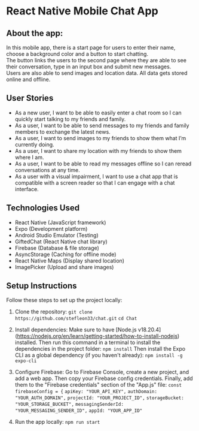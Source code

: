 # React Native Mobile Chat App

## About the app:

In this mobile app, there is a start page for users to enter their name, choose a background color and a button to start chatting.  
The button links the users to the second page where they are able to see their conversation, type in an input box and submit new messages.  
Users are also able to send images and location data. All data gets stored online and offline.

## User Stories

- As a new user, I want to be able to easily enter a chat room so I can quickly start talking to my
  friends and family.
- As a user, I want to be able to send messages to my friends and family members to exchange
  the latest news.
- As a user, I want to send images to my friends to show them what I’m currently doing.
- As a user, I want to share my location with my friends to show them where I am.
- As a user, I want to be able to read my messages offline so I can reread conversations at any
  time.
- As a user with a visual impairment, I want to use a chat app that is compatible with a screen
  reader so that I can engage with a chat interface.

## Technologies Used

- React Native (JavaScript framework)
- Expo (Development platform)
- Android Studio Emulator (Testing)
- GiftedChat (React Native chat library)
- Firebase (Database & file storage)
- AsyncStorage (Caching for offline mode)
- React Native Maps (Display shared location)
- ImagePicker (Upload and share images)

## Setup Instructions

Follow these steps to set up the project locally:

1. Clone the repository:
   `git clone https://github.com/stefleon33/chat.git`
   `cd Chat`

2. Install dependencies:
   Make sure to have [Node.js v18.20.4] (https://nodejs.org/en/learn/getting-started/how-to-install-nodejs) installed. Then run this command in a terminal to install the dependencies in the project folder:
   `npm install`
   Then install the Expo CLI as a global dependency (if you haven't already):
   `npm install -g expo-cli`

3. Configure Firebase: Go to Firebase Console, create a new project, and add a web app. Then copy your Firebase config credentials. Finally, add them to the "Firebase credentials" section of the "App.js" file:
   `const firebaseConfig = {`
   `apiKey: "YOUR_API_KEY",`
   `authDomain: "YOUR_AUTH_DOMAIN",`
   `projectId: "YOUR_PROJECT_ID",`
   `storageBucket: "YOUR_STORAGE_BUCKET",`
   `messagingSenderId: "YOUR_MESSAGING_SENDER_ID",`
   `appId: "YOUR_APP_ID"`

4. Run the app locally:
   `npm run start`
